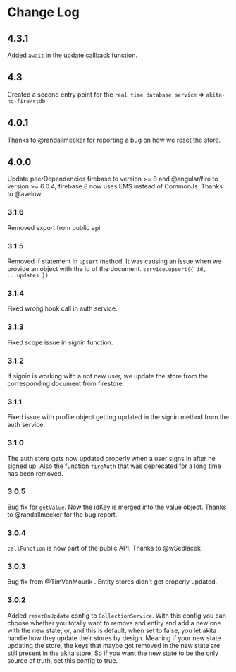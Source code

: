 # Change Log

## 4.3.1
Added `await` in the update callback function.

## 4.3
Created a second entry point for the `real time database service` => `akita-ng-fire/rtdb`

## 4.0.1
Thanks to @randallmeeker for reporting a bug on how we reset the store.

## 4.0.0
Update peerDependencies firebase to version >= 8 and @angular/fire to version >= 6.0.4, firebase 8 now uses EMS instead of CommonJs.
Thanks to @avelow 

### 3.1.6
Removed export from public api

### 3.1.5
Removed if statement in `upsert` method. It was causing an issue when we provide an object with the id of the document.
`service.upsert({ id, ...updates })`

### 3.1.4
Fixed wrong hook call in auth service.

### 3.1.3
Fixed scope issue in signin function.

### 3.1.2
If signin is working with a not new user, we update the store from the corresponding document from firestore.

### 3.1.1
Fixed issue with profile object getting updated in the signin method from the auth service.

### 3.1.0
The auth store gets now updated properly when a user signs in after he signed up. 
Also the function `fireAuth` that was deprecated for a long time has been removed.

### 3.0.5
Bug fix for `getValue`. Now the idKey is merged into the value object. Thanks to @randallmeeker for the bug report.

### 3.0.4
`callFunction` is now part of the public API. Thanks to @wSedlacek

### 3.0.3
Bug fix from @TimVanMourik . Entity stores didn't get properly updated.

### 3.0.2
Added `resetOnUpdate` config to `CollectionService`. With this config you can choose whether you totally want to remove and entity and add a new one with the new state,
or, and this is default, when set to false, you let akita handle how they update their stores by design. Meaning if your new state updating the store, the keys that maybe got removed in the new state are still present in the akita store. So if you want the new state to be the only source of truth, set this config to true.
